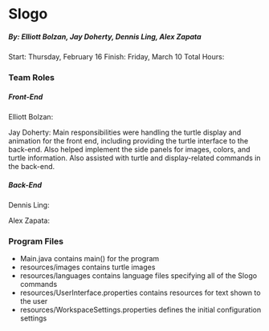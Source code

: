 Slogo
=====
##### By: Elliott Bolzan, Jay Doherty, Dennis Ling, Alex Zapata

Start: Thursday, February 16
Finish: Friday, March 10
Total Hours:

### Team Roles
##### Front-End
Elliott Bolzan:

Jay Doherty:
Main responsibilities were handling the turtle display and animation for the front end, including providing the turtle interface to the back-end. Also helped implement the side panels for images, colors, and turtle information. Also assisted with turtle and display-related commands in the back-end.

##### Back-End
Dennis Ling:

Alex Zapata:

### Program Files
* Main.java contains main() for the program
* resources/images contains turtle images
* resources/languages contains language files specifying all of the Slogo commands
* resources/UserInterface.properties contains resources for text shown to the user
* resources/WorkspaceSettings.properties defines the initial configuration settings



